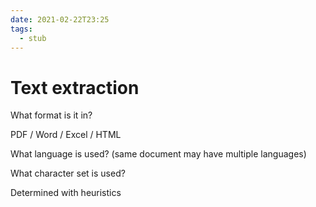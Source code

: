 ```yaml
---
date: 2021-02-22T23:25
tags: 
  - stub
---
```


# Text extraction

What format is it in?

PDF / Word / Excel / HTML

What language is used? (same document may have multiple languages)

What character set is used?

Determined with heuristics
